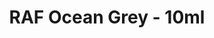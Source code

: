 ---
title: "RAF Ocean Grey - 10ml"
price: "330" 
desc: "REAL COLORS PAINTS"
img_path: "/assets/img/RC288.jpg"
brand: AMMO
available: true
special_offer: false
new: false
soon: false
cat: "Akrilne-Boje"
subcat: "AB-AK-MENG"
subsubcat: "AkrilneBoje-AKMENG-AK-REAL-COLORS"
---